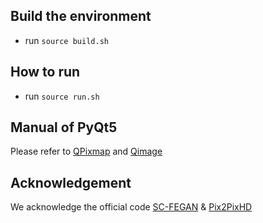 ## Build the environment
* run `source build.sh`
## How to run
* run `source run.sh`
## Manual of PyQt5
Please refer to [QPixmap](https://doc.qt.io/qtforpython/PySide2/QtGui/QPixmap.html#PySide2.QtGui.PySide2.QtGui.QPixmap.mask) and [Qimage](https://doc.qt.io/qtforpython/PySide2/QtGui/QImage.html)
## Acknowledgement
We acknowledge the official code [SC-FEGAN](https://github.com/run-youngjoo/SC-FEGAN) & [Pix2PixHD](https://github.com/NVIDIA/pix2pixHD)
